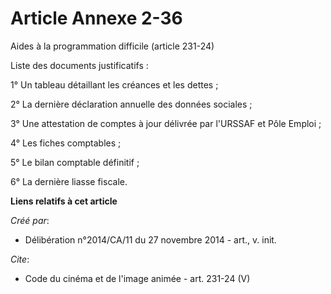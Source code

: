 # Article Annexe 2-36

Aides à la programmation difficile (article 231-24) 

Liste des documents justificatifs : 

1° Un tableau détaillant les créances et les dettes ; 

2° La dernière déclaration annuelle des données sociales ; 

3° Une attestation de comptes à jour délivrée par l'URSSAF et Pôle Emploi ; 

4° Les fiches comptables ; 

5° Le bilan comptable définitif ; 

6° La dernière liasse fiscale.

**Liens relatifs à cet article**

_Créé par_:

  - Délibération n°2014/CA/11 du 27 novembre 2014 - art., v. init.

_Cite_:

  - Code du cinéma et de l'image animée - art. 231-24 (V)
